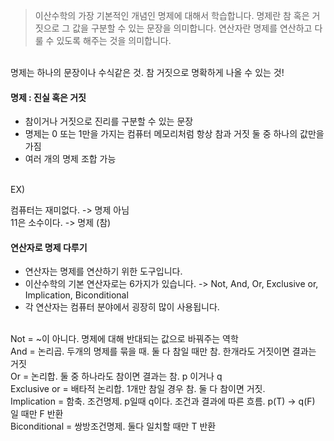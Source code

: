 > 이산수학의 가장 기본적인 개념인 명제에 대해서 학습합니다. 명제란 참 혹은 거짓으로 그 값을 구분할 수 있는 문장을 의미합니다. 연산자란 명제를 연산하고 다룰 수 있도록 해주는 것을 의미합니다.

<br>
명제는 하나의 문장이나 수식같은 것. 참 거짓으로 명확하게 나올 수 있는 것!

#### 명제 : 진실 혹은 거짓
- 참이거나 거짓으로 진리를 구분할 수 있는 문장
- 명제는 0 또는 1만을 가지는 컴퓨터 메모리처럼 항상 참과 거짓 둘 중 하나의 값만을 가짐
- 여러 개의 명제 조합 가능
<br>
EX)<br>

컴퓨터는 재미없다. -> 명제 아님<br>
11은 소수이다. -> 명제 (참)<br>


#### 연산자로 명제 다루기
- 연산자는 명제를 연산하기 위한 도구입니다.
- 이산수학의 기본 연산자로는 6가지가 있습니다. -> Not, And, Or, Exclusive or, Implication, Biconditional
- 각 연산자는 컴퓨터 분야에서 굉장히 많이 사용됩니다.

<br>
Not = ~이 아니다. 명제에 대해 반대되는 값으로 바꿔주는 역학<br>
And = 논리곱. 두개의 명제를 묶을 때. 둘 다 참일 때만 참. 한개라도 거짓이면 결과는 거짓
<br>
Or = 논리합. 둘 중 하나라도 참이면 결과는 참. p 이거나 q
<br>
Exclusive or = 배타적 논리합. 1개만 참일 경우 참. 둘 다 참이면 거짓.
<br>
Implication = 함축. 조건명제. p일때 q이다. 조건과 결과에 따른 흐름. p(T) -> q(F) 일 때만 F 반환
<br>
Biconditional = 쌍방조건명제. 둘다 일치할 때만 T 반환